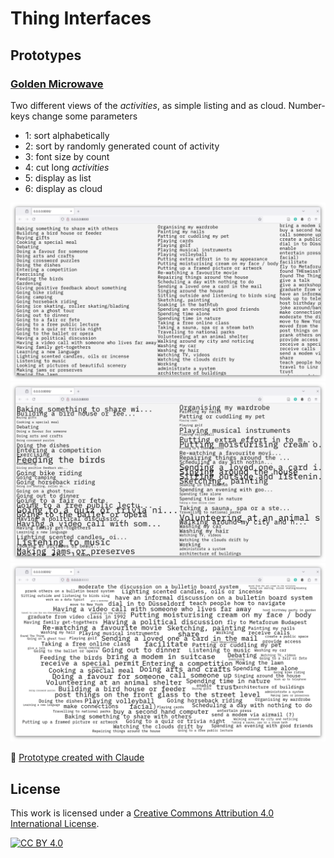 # Thing Interfaces

## Prototypes
### [Golden Microwave](https://thgie.github.io/thing-interfaces/prototypes/golden-microwave/)

Two different views of the _activities_, as simple listing and as cloud. Number-keys change some parameters

- 1: sort alphabetically
- 2: sort by randomly generated count of activity
- 3: font size by count
- 4: cut long _activities_
- 5: display as list
- 6: display as cloud

![](assets/screenshots/golden-microwave-001.png)
![](assets/screenshots/golden-microwave-002.png)
![](assets/screenshots/golden-microwave-003.png)

🔗 [Prototype created with Claude](https://thgie.github.io/thing-interfaces/prototypes/golden-microwave-claude.html)

## License
This work is licensed under a
[Creative Commons Attribution 4.0 International License][cc-by].

[![CC BY 4.0][cc-by-image]][cc-by]

[cc-by]: http://creativecommons.org/licenses/by/4.0/
[cc-by-image]: https://i.creativecommons.org/l/by/4.0/88x31.png
